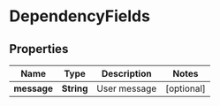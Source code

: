 
# DependencyFields

## Properties
Name | Type | Description | Notes
------------ | ------------- | ------------- | -------------
**message** | **String** | User message |  [optional]



